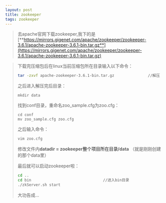 ```yaml
---
layout: post
title: zookeeper
tags: zookeeper
---
```


> 去apache官网下载zookeeper,我下的是[**https://mirrors.gigenet.com/apache/zookeeper/zookeeper-3.6.1/apache-zookeeper-3.6.1-bin.tar.gz**](https://mirrors.gigenet.com/apache/zookeeper/zookeeper-3.6.1/apache-zookeeper-3.6.1-bin.tar.gz)

> 下载完压缩包后在linux当前压缩包所在目录输入以下命令：
>
> ```bash
> tar -zxvf apache-zookeeper-3.6.1-bin.tar.gz               //解压
> ```
>
> 之后进入解压完后目录：
>
> ```bassh
> mkdir data
> ```
>
> 找到conf目录，重命名zoo_sample.cfg为zoo.cfg：
>
> ```
> cd conf
> mv zoo_sample.cfg zoo.cfg
> ```
>
> 之后输入命令：
>
> ```bash
> vim zoo.cfg
> ```
>
> 修改文件内**datadir = zookeeper整个项目所在目录/data** （就是刚刚创建的那个data里）
>
> 最后就可以启动zookeeper啦：
>
> ```bash
> cd ..
> cd bin                                //进入bin目录
> ./zkServer.sh start
> ```
>
> 大功告成...

